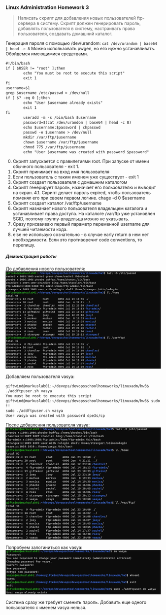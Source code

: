 ### Linux Administration Homework 3

> Написать скрипт для добавления новых пользователей ftp-сервера в систему. Скрипт должен генерировать пароль, добавлять пользователя в систему, настраивать права пользователя, создавать домашний каталог.

Генерация пароля с помощью /dev/urandom:
`cat /dev/urandom | base64 | head -c 8`
Можно использовать pwgen, но его нужно устанавливать. Обойдемся имеющимися средствами.

```
#!/bin/bash
if [ $USER != "root" ];then
        echo "You must be root to execute this script"
        exit 1
fi
username=$1
grep $username /etc/passwd > /dev/null
if [ $? -eq 0 ];then
        echo "User $username already exists"
        exit 1
fi
        useradd -m -s /bin/bash $username
        password=$(cat /dev/urandom | base64 | head -c 8)
        echo $username:$password | chpasswd
        passwd -e $username > /dev/null
        mkdir /var/ftp/$username
        chown $username /var/ftp/$username
        chmod 775 /var/ftp/$username
        echo "User $username was created with password $password"
```

0. Скрипт запускается с правилегиями root. При запуске от имени обычного пользователя - exit 1.
1. Скрипт принимает на вход имя пользователя
2. Если пользователь с таким именем уже существует - exit 1
3. Скрипт создает пользователя с домашним каталогом
4. Скрипт генерирует пароль, назначает его пользователю и выводит на экран.
    4.1. Скрипт делает пароль expired, чтобы пользователь поменял его при своем первом логине.
    chage -d 0 $username
5. Скрипт создает каталог /var/ftp/username
6. Скрипт назначает нового пользователя владельцем каталога и устанавливает права доступа. На каталоге /var/ftp уже установлен SGID, поэтому группу-владельца можно не указывать.
7. Сразу присваиваю первый параметр переменной username для лучшей читаемости кода.
8. else не использую сознательно - в случае early return в нем нет необходимости. Если это противоречит code conventions, то перепишу.

##### Демонстрация работы

До добавления нового пользователя:
![before new user addition](https://github.com/GiftWind/devopsschoolhomeworks/blob/master/linuxadm/hw3/00-before.jpg)

Добавляем пользователя vasya:
```
giftwind@markuslab01:~/devops/devopsschoolhomeworks/linuxadm/hw3$ ./addftpuser.sh vasya
You must be root to execute this script
giftwind@markuslab01:~/devops/devopsschoolhomeworks/linuxadm/hw3$ sudo !!
sudo ./addftpuser.sh vasya
User vasya was created with password dpe3s/cp
```
После добавления пользователя vasya:
![after new user addition](https://github.com/GiftWind/devopsschoolhomeworks/blob/master/linuxadm/hw3/01-after.jpg)

Попробуем залогиниться как vasya:
![vasya login](https://github.com/GiftWind/devopsschoolhomeworks/blob/master/linuxadm/hw3/02-vasyalogin.jpg)

Система сразу же требует сменить пароль.
Добавить еще одного пользователя с именем vasya нельзя.


